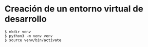 # Creación de un entorno virtual de desarrollo


```
$ mkdir venv
$ python3 -m venv venv
$ source venv/bin/activate
```
